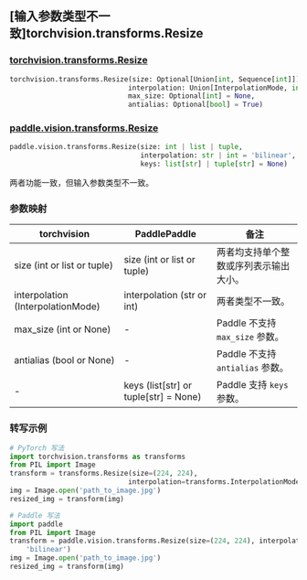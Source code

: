 ## [输入参数类型不一致]torchvision.transforms.Resize

### [torchvision.transforms.Resize](https://pytorch.org/vision/stable/generated/torchvision.transforms.Resize.html#torchvision.transforms.Resize)

```python
torchvision.transforms.Resize(size: Optional[Union[int, Sequence[int]]],
                             interpolation: Union[InterpolationMode, int] = InterpolationMode.BILINEAR,
                             max_size: Optional[int] = None,
                             antialias: Optional[bool] = True)
```

### [paddle.vision.transforms.Resize](https://www.paddlepaddle.org.cn/documentation/docs/zh/develop/api/paddle/vision/transforms/Resize__upper_cn.html#resize)

```python
paddle.vision.transforms.Resize(size: int | list | tuple,
                                interpolation: str | int = 'bilinear',
                                keys: list[str] | tuple[str] = None)
```

两者功能一致，但输入参数类型不一致。

### 参数映射

| torchvision | PaddlePaddle | 备注                                                         |
| ----------------------------- | -------------------------------- | ------------------------------------------------------------ |
| size (int or list or tuple) | size (int or list or tuple)      | 两者均支持单个整数或序列表示输出大小。                       |
| interpolation (InterpolationMode) | interpolation (str or int) | 两者类型不一致。               |
| max_size (int or None)        | -                                | Paddle 不支持 `max_size` 参数。                             |
| antialias (bool or None)      | -                                | Paddle 不支持 `antialias` 参数。                             |
| -                             | keys (list[str] or tuple[str] = None) | Paddle 支持 `keys` 参数。 |


### 转写示例


```python
# PyTorch 写法
import torchvision.transforms as transforms
from PIL import Image
transform = transforms.Resize(size=(224, 224),
                             interpolation=transforms.InterpolationMode.BILINEAR)
img = Image.open('path_to_image.jpg')
resized_img = transform(img)

# Paddle 写法
import paddle
from PIL import Image
transform = paddle.vision.transforms.Resize(size=(224, 224), interpolation=
    'bilinear')
img = Image.open('path_to_image.jpg')
resized_img = transform(img)

```
